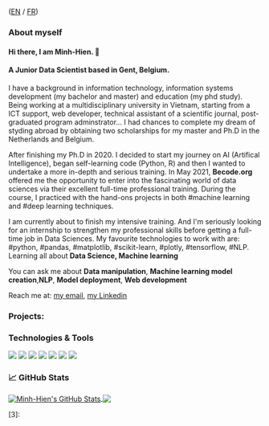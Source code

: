 ([EN](aboutme.md#en) / [FR](aboutme.md#fr))

### About myself
#### Hi there, I am Minh-Hien. 👋 <a name="en"></a>
#### A Junior Data Scientist based in Gent, Belgium.

I have a background in information technology, information systems development (my bachelor and master) and education (my phd study). Being working at a multidisciplinary university in Vietnam, starting from a ICT support, web developer, technical assistant of a scientific journal,  post-graduated program adminstrator... I had chances to complete my dream of styding abroad by obtaining two scholarships for my master and Ph.D in the Netherlands and Belgium. 
 
After finishing my Ph.D in 2020. I decided to start my journey on AI (Artifical Intelligence), began self-learning code (Python, R) and then I wanted to undertake a more in-depth and serious training. In May 2021, **Becode.org** offered me the opportunity to enter into the fascinating world of data sciences via their excellent full-time professional training. During the course, I practiced with the hand-ons projects in both #machine learning and #deep learning techniques.

I am currently about to finish my intensive training. And I'm seriously looking for an internship to strengthen my professional skills before getting a full-time job in Data Sciences.
My favourite technologies to work with are: #python, #pandas, #matplotlib, #scikit-learn, #plotly, #tensorflow, #NLP.
Learning all about **Data Science, Machine learning**

You can ask me about **Data manipulation**, **Machine learning model creation**,**NLP**, **Model deployment**, **Web development**

Reach me at: [my email](minh.hien.vo68@gmail.com), [my Linkedin](https://www.linkedin.com/in/minh-hien-vo/)

### Projects:


### Technologies & Tools
![](https://img.shields.io/badge/OS-Windows-informational?style=flat&logo=windows&logoColor=white&color=informational)
![](https://img.shields.io/badge/Code-Python-informational?style=flat&logo=python&logoColor=white&color=informational)
![](https://img.shields.io/badge/Distribution-Anaconda-informational?style=flat&logo=anaconda&logoColor=white&color=informational)
![](https://img.shields.io/badge/Tools-TensorFlow-informational?style=flat&logo=tensorflow&logoColor=white&color=informational)
![](https://img.shields.io/badge/Tools-Docker-informational?style=flat&logo=docker&logoColor=white&color=informational)
![](https://img.shields.io/badge/Tools-Keras-informational?style=flat&logo=keras&logoColor=white&color=informational)
![](https://img.shields.io/badge/Tools-Flask-informational?style=flat&logo=flask&logoColor=white&color=informational)

### &#x1f4c8; GitHub Stats

<a href="https://github.com/minhhienvo368/minhhienvo368">
  <img align="center" src="https://github-readme-stats.vercel.app/api?username=minhhienvo368&show_icons=true&line_height=27&count_private=true" alt="Minh-Hien's GitHub Stats" />
</a>
<a href="https://github.com/minhhienvo368/minhhienvo368">
  <img align="center" src="https://github-readme-stats.vercel.app/api/top-langs/?username=minhhienvo368&hide=java,html,text&langs_count=3" />
</a>

<!-- links to social media icons -->
<!-- icons with padding -->

[1.1]: http://i.imgur.com/tXSoThF.png (twitter icon with padding)
[2.1]: http://i.imgur.com/0o48UoR.png (github icon with padding)

<!-- icons without padding -->

[1.2]: http://i.imgur.com/wWzX9uB.png (twitter icon without padding)
[2.2]: http://i.imgur.com/9I6NRUm.png (github icon without padding)

<!-- links to your social media accounts -->

[1]: https://github.com/minhienvo368
[2]: https://www.linkedin.com/in/minh-hien-vo/
[3]: 
